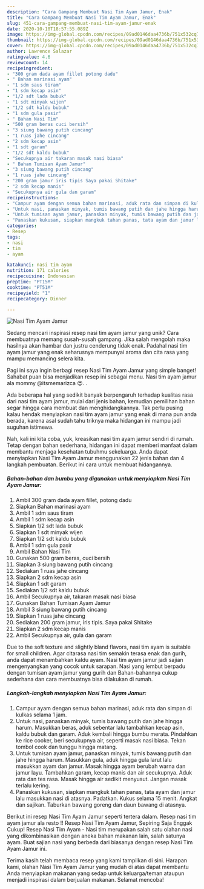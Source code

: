 ```yaml
---
description: "Cara Gampang Membuat Nasi Tim Ayam Jamur, Enak"
title: "Cara Gampang Membuat Nasi Tim Ayam Jamur, Enak"
slug: 451-cara-gampang-membuat-nasi-tim-ayam-jamur-enak
date: 2020-10-10T18:57:55.089Z
image: https://img-global.cpcdn.com/recipes/09ad0146daa4736b/751x532cq70/nasi-tim-ayam-jamur-foto-resep-utama.jpg
thumbnail: https://img-global.cpcdn.com/recipes/09ad0146daa4736b/751x532cq70/nasi-tim-ayam-jamur-foto-resep-utama.jpg
cover: https://img-global.cpcdn.com/recipes/09ad0146daa4736b/751x532cq70/nasi-tim-ayam-jamur-foto-resep-utama.jpg
author: Lawrence Salazar
ratingvalue: 4.6
reviewcount: 14
recipeingredient:
- "300 gram dada ayam fillet potong dadu"
- " Bahan marinasi ayam"
- "1 sdm saus tiram"
- "1 sdm kecap asin"
- "1/2 sdt lada bubuk"
- "1 sdt minyak wijen"
- "1/2 sdt kaldu bubuk"
- "1 sdm gula pasir"
- " Bahan Nasi Tim"
- "500 gram beras cuci bersih"
- "3 siung bawang putih cincang"
- "1 ruas jahe cincang"
- "2 sdm kecap asin"
- "1 sdt garam"
- "1/2 sdt kaldu bubuk"
- "Secukupnya air takaran masak nasi biasa"
- " Bahan Tumisan Ayam Jamur"
- "3 siung bawang putih cincang"
- "1 ruas jahe cincang"
- "200 gram jamur iris tipis Saya pakai Shitake"
- "2 sdm kecap manis"
- "Secukupnya air gula dan garam"
recipeinstructions:
- "Campur ayam dengan semua bahan marinasi, aduk rata dan simpan di kulkas selama 1 jam."
- "Untuk nasi, panaskan minyak, tumis bawang putih dan jahe hingga harum. Masukkan beras, aduk sebentar lalu tambahkan kecap asin, kaldu bubuk dan garam. Aduk kembali hingga bumbu merata. Pindahkan ke rice cooker, beri secukupnya air, seperti masak nasi biasa. Tekan tombol cook dan tunggu hingga matang."
- "Untuk tumisan ayam jamur, panaskan minyak, tumis bawang putih dan jahe hingga harum. Masukkan gula, aduk hingga gula larut lalu masukkan ayam dan jamur. Masak hingga ayam berubah warna dan jamur layu. Tambahkan garam, kecap manis dan air secukupnya. Aduk rata dan tes rasa. Masak hingga air sedikit menyusut. Jangan masak terlalu kering."
- "Panaskan kukusan, siapkan mangkuk tahan panas, tata ayam dan jamur lalu masukkan nasi di atasnya. Padatkan. Kukus selama 15 menit. Angkat dan sajikan. Taburkan bawang goreng dan daun bawang di atasnya."
categories:
- Resep
tags:
- nasi
- tim
- ayam

katakunci: nasi tim ayam 
nutrition: 171 calories
recipecuisine: Indonesian
preptime: "PT15M"
cooktime: "PT51M"
recipeyield: "1"
recipecategory: Dinner

---
```



![Nasi Tim Ayam Jamur](https://img-global.cpcdn.com/recipes/09ad0146daa4736b/751x532cq70/nasi-tim-ayam-jamur-foto-resep-utama.jpg)

Sedang mencari inspirasi resep nasi tim ayam jamur yang unik? Cara membuatnya memang susah-susah gampang. Jika salah mengolah maka hasilnya akan hambar dan justru cenderung tidak enak. Padahal nasi tim ayam jamur yang enak seharusnya mempunyai aroma dan cita rasa yang mampu memancing selera kita.

Pagi ini saya ingin berbagi resep Nasi Tim Ayam Jamur yang simple banget! Sahabat puan bisa menjadikan resep ini sebagai menu. Nasi tim ayam jamur ala mommy @itsmemarizca 😍. .

Ada beberapa hal yang sedikit banyak berpengaruh terhadap kualitas rasa dari nasi tim ayam jamur, mulai dari jenis bahan, kemudian pemilihan bahan segar hingga cara membuat dan menghidangkannya. Tak perlu pusing kalau hendak menyiapkan nasi tim ayam jamur yang enak di mana pun anda berada, karena asal sudah tahu triknya maka hidangan ini mampu jadi suguhan istimewa.


Nah, kali ini kita coba, yuk, kreasikan nasi tim ayam jamur sendiri di rumah. Tetap dengan bahan sederhana, hidangan ini dapat memberi manfaat dalam membantu menjaga kesehatan tubuhmu sekeluarga. Anda dapat menyiapkan Nasi Tim Ayam Jamur menggunakan 22 jenis bahan dan 4 langkah pembuatan. Berikut ini cara untuk membuat hidangannya.

<!--inarticleads1-->

##### Bahan-bahan dan bumbu yang digunakan untuk menyiapkan Nasi Tim Ayam Jamur:

1. Ambil 300 gram dada ayam fillet, potong dadu
1. Siapkan  Bahan marinasi ayam
1. Ambil 1 sdm saus tiram
1. Ambil 1 sdm kecap asin
1. Siapkan 1/2 sdt lada bubuk
1. Siapkan 1 sdt minyak wijen
1. Siapkan 1/2 sdt kaldu bubuk
1. Ambil 1 sdm gula pasir
1. Ambil  Bahan Nasi Tim
1. Gunakan 500 gram beras, cuci bersih
1. Siapkan 3 siung bawang putih cincang
1. Sediakan 1 ruas jahe cincang
1. Siapkan 2 sdm kecap asin
1. Siapkan 1 sdt garam
1. Sediakan 1/2 sdt kaldu bubuk
1. Ambil Secukupnya air, takaran masak nasi biasa
1. Gunakan  Bahan Tumisan Ayam Jamur
1. Ambil 3 siung bawang putih cincang
1. Siapkan 1 ruas jahe cincang
1. Sediakan 200 gram jamur, iris tipis. Saya pakai Shitake
1. Siapkan 2 sdm kecap manis
1. Ambil Secukupnya air, gula dan garam


Due to the soft texture and slightly bland flavors, nasi tim ayam is suitable for small children. Agar citarasa nasi tim semakin terasa enak dan gurih, anda dapat menambahkan kaldu ayam. Nasi tim ayam jamur jadi sajian mengenyangkan yang cocok untuk sarapan. Nasi yang lembut berpadu dengan tumisan ayam jamur yang gurih dan Bahan-bahannya cukup sederhana dan cara membuatnya bisa dilakukan di rumah. 

<!--inarticleads2-->

##### Langkah-langkah menyiapkan Nasi Tim Ayam Jamur:

1. Campur ayam dengan semua bahan marinasi, aduk rata dan simpan di kulkas selama 1 jam.
1. Untuk nasi, panaskan minyak, tumis bawang putih dan jahe hingga harum. Masukkan beras, aduk sebentar lalu tambahkan kecap asin, kaldu bubuk dan garam. Aduk kembali hingga bumbu merata. Pindahkan ke rice cooker, beri secukupnya air, seperti masak nasi biasa. Tekan tombol cook dan tunggu hingga matang.
1. Untuk tumisan ayam jamur, panaskan minyak, tumis bawang putih dan jahe hingga harum. Masukkan gula, aduk hingga gula larut lalu masukkan ayam dan jamur. Masak hingga ayam berubah warna dan jamur layu. Tambahkan garam, kecap manis dan air secukupnya. Aduk rata dan tes rasa. Masak hingga air sedikit menyusut. Jangan masak terlalu kering.
1. Panaskan kukusan, siapkan mangkuk tahan panas, tata ayam dan jamur lalu masukkan nasi di atasnya. Padatkan. Kukus selama 15 menit. Angkat dan sajikan. Taburkan bawang goreng dan daun bawang di atasnya.


Berikut ini resep Nasi Tim Ayam Jamur seperti tertera dalam. Resep nasi tim ayam jamur ala resto !! Resep Nasi Tim Ayam Jamur, Sepiring Saja Enggak Cukup! Resep Nasi Tim Ayam - Nasi tim merupakan salah satu olahan nasi yang dikombinasikan dengan aneka bahan makanan lain, salah satunya ayam. Buat sajian nasi yang berbeda dari biasanya dengan resep Nasi Tim Ayam Jamur ini. 

Terima kasih telah membaca resep yang kami tampilkan di sini. Harapan kami, olahan Nasi Tim Ayam Jamur yang mudah di atas dapat membantu Anda menyiapkan makanan yang sedap untuk keluarga/teman ataupun menjadi inspirasi dalam berjualan makanan. Selamat mencoba!
